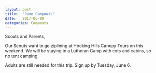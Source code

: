 ```yaml
---
layout: post
title:  "June Campouts"
date:   2017-06-09
categories: Campouts
---
```

Scouts and Parents,

Our Scouts want to go ziplining at Hocking Hills Canopy Tours on this weekend.
We will be staying in a Lutheran Camp with cots and cabins, so no tent camping.

Adults are still needed for this trip.  Sign up by Tuesday, June 6.
